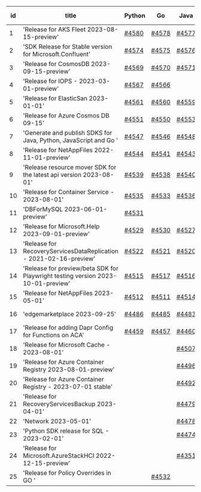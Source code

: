| id | title | Python | Go | Java | Js | created date | target date | status |
| ------ | ------ | ------ | ------ | ------ | ------ | ------ | ------ | :-----: |
| 1 | 'Release for AKS Fleet 2023-08-15-preview'  | [#4580](https://github.com/Azure/sdk-release-request/issues/4580)  | [#4578](https://github.com/Azure/sdk-release-request/issues/4578)  | [#4577](https://github.com/Azure/sdk-release-request/issues/4577)  | [#4579](https://github.com/Azure/sdk-release-request/issues/4579)  | 09-26 |  |  |
| 2 | 'SDK Release for Stable version for Microsoft.Confluent'  | [#4574](https://github.com/Azure/sdk-release-request/issues/4574)  | [#4575](https://github.com/Azure/sdk-release-request/issues/4575)  | [#4576](https://github.com/Azure/sdk-release-request/issues/4576)  | [#4573](https://github.com/Azure/sdk-release-request/issues/4573)  | 09-26 |  |  |
| 3 | 'Release for CosmosDB 2023-09-15-preview'  | [#4569](https://github.com/Azure/sdk-release-request/issues/4569)  | [#4570](https://github.com/Azure/sdk-release-request/issues/4570)  | [#4571](https://github.com/Azure/sdk-release-request/issues/4571)  | [#4572](https://github.com/Azure/sdk-release-request/issues/4572)  | 09-26 | 10-27 |  |
| 4 | 'Release for IOPS  - 2023-03-01-preview'  | [#4567](https://github.com/Azure/sdk-release-request/issues/4567)  | [#4566](https://github.com/Azure/sdk-release-request/issues/4566)  |  | [#4568](https://github.com/Azure/sdk-release-request/issues/4568)  | 09-25 | 10-27 |  |
| 5 | 'Release for ElasticSan 2023-01-01'  | [#4561](https://github.com/Azure/sdk-release-request/issues/4561)  | [#4560](https://github.com/Azure/sdk-release-request/issues/4560)  | [#4559](https://github.com/Azure/sdk-release-request/issues/4559)  | [#4558](https://github.com/Azure/sdk-release-request/issues/4558)  | 09-25 | 10-27 |  |
| 6 | 'Release for Azure Cosmos DB 09-15'  | [#4551](https://github.com/Azure/sdk-release-request/issues/4551)  | [#4550](https://github.com/Azure/sdk-release-request/issues/4550)  | [#4553](https://github.com/Azure/sdk-release-request/issues/4553)  | [#4552](https://github.com/Azure/sdk-release-request/issues/4552)  | 09-22 | 10-27 |  |
| 7 | 'Generate and publish SDKS for  Java, Python, JavaScript and Go '  | [#4547](https://github.com/Azure/sdk-release-request/issues/4547)  | [#4546](https://github.com/Azure/sdk-release-request/issues/4546)  | [#4548](https://github.com/Azure/sdk-release-request/issues/4548)  | [#4549](https://github.com/Azure/sdk-release-request/issues/4549)  | 09-22 | 10-27 |  |
| 8 | 'Release for NetAppFiles 2022-11-01-preview'  | [#4544](https://github.com/Azure/sdk-release-request/issues/4544)  | [#4541](https://github.com/Azure/sdk-release-request/issues/4541)  | [#4543](https://github.com/Azure/sdk-release-request/issues/4543)  | [#4542](https://github.com/Azure/sdk-release-request/issues/4542)  | 09-21 | 10-27 | Hold on by Python/ |
| 9 | 'Release resource mover SDK for the latest api version 2023-08-01'  | [#4539](https://github.com/Azure/sdk-release-request/issues/4539)  | [#4538](https://github.com/Azure/sdk-release-request/issues/4538)  | [#4540](https://github.com/Azure/sdk-release-request/issues/4540)  | [#4537](https://github.com/Azure/sdk-release-request/issues/4537)  | 09-21 | 10-27 |  |
| 10 | 'Release for Container Service - 2023-08-01'  | [#4535](https://github.com/Azure/sdk-release-request/issues/4535)  | [#4533](https://github.com/Azure/sdk-release-request/issues/4533)  | [#4536](https://github.com/Azure/sdk-release-request/issues/4536)  | [#4534](https://github.com/Azure/sdk-release-request/issues/4534)  | 09-21 | 10-27 |  |
| 11 | 'DBForMySQL 2023-06-01-preview'  | [#4531](https://github.com/Azure/sdk-release-request/issues/4531)  |  |  |  | 09-20 | 10-27 |  |
| 12 | 'Release for Microsoft.Help 2023-09-01-preview'  | [#4529](https://github.com/Azure/sdk-release-request/issues/4529)  | [#4530](https://github.com/Azure/sdk-release-request/issues/4530)  | [#4527](https://github.com/Azure/sdk-release-request/issues/4527)  | [#4528](https://github.com/Azure/sdk-release-request/issues/4528)  | 09-20 | 10-27 |  |
| 13 | 'Release for RecoveryServicesDataReplication - 2021-02-16-preview'  | [#4522](https://github.com/Azure/sdk-release-request/issues/4522)  | [#4521](https://github.com/Azure/sdk-release-request/issues/4521)  | [#4520](https://github.com/Azure/sdk-release-request/issues/4520)  | [#4519](https://github.com/Azure/sdk-release-request/issues/4519)  | 09-13 | 10-27 |  |
| 14 | 'Release for preview/beta SDK for Playwright testing version 2023-10-01-preview'  | [#4515](https://github.com/Azure/sdk-release-request/issues/4515)  | [#4517](https://github.com/Azure/sdk-release-request/issues/4517)  | [#4516](https://github.com/Azure/sdk-release-request/issues/4516)  | [#4518](https://github.com/Azure/sdk-release-request/issues/4518)  | 09-13 | 10-27 |  |
| 15 | 'Release for NetAppFiles 2023-05-01'  | [#4512](https://github.com/Azure/sdk-release-request/issues/4512)  | [#4511](https://github.com/Azure/sdk-release-request/issues/4511)  | [#4514](https://github.com/Azure/sdk-release-request/issues/4514)  | [#4513](https://github.com/Azure/sdk-release-request/issues/4513)  | 09-08 | 10-27 |  |
| 16 | 'edgemarketplace 2023-09-25'  | [#4486](https://github.com/Azure/sdk-release-request/issues/4486)  | [#4485](https://github.com/Azure/sdk-release-request/issues/4485)  | [#4483](https://github.com/Azure/sdk-release-request/issues/4483)  | [#4484](https://github.com/Azure/sdk-release-request/issues/4484)  | 08-31 | 09-22 | Hold on by JS/Java/Go/Python/ |
| 17 | 'Release for adding Dapr Config for Functions on ACA'  | [#4459](https://github.com/Azure/sdk-release-request/issues/4459)  | [#4457](https://github.com/Azure/sdk-release-request/issues/4457)  | [#4460](https://github.com/Azure/sdk-release-request/issues/4460)  | [#4458](https://github.com/Azure/sdk-release-request/issues/4458)  | 08-23 | 09-22 | Hold on by JS/Java/Go/Python/ |
| 18 | 'Release for Microsoft Cache - 2023-08-01'  |  |  | [#4507](https://github.com/Azure/sdk-release-request/issues/4507)  |  | 09-07 |  |  |
| 19 | 'Release for Azure Container Registry 2023-08-01-preview'  |  |  | [#4496](https://github.com/Azure/sdk-release-request/issues/4496)  |  | 09-05 | 09-22 |  |
| 20 | 'Release for Azure Container Registry - 2023-07-01 stable'  |  |  | [#4492](https://github.com/Azure/sdk-release-request/issues/4492)  |  | 09-05 |  |  |
| 21 | 'Release for RecoveryServicesBackup 2023-04-01'  |  |  | [#4479](https://github.com/Azure/sdk-release-request/issues/4479)  |  | 08-30 | 09-05 |  |
| 22 | 'Network 2023-05-01'  |  |  | [#4478](https://github.com/Azure/sdk-release-request/issues/4478)  |  | 08-29 |  |  |
| 23 | 'Python SDK release for SQL - 2023-02-01'  |  |  | [#4474](https://github.com/Azure/sdk-release-request/issues/4474)  |  | 08-29 |  |  |
| 24 | 'Release for Microsoft.AzureStackHCI 2022-12-15-preview'  |  |  | [#4351](https://github.com/Azure/sdk-release-request/issues/4351)  | [#4352](https://github.com/Azure/sdk-release-request/issues/4352)  | 07-20 | 09-22 | Hold on by JS/Java/ |
| 25 | 'Release for Policy Overrides in GO '  |  | [#4532](https://github.com/Azure/sdk-release-request/issues/4532)  |  |  | 09-20 | 10-27 |  |
